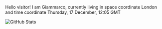 Hello visitor! I am Giammarco, currently living in space coordinate London and time coordinate Thursday, 17 December, 12:05 GMT

![GitHub Stats](https://github-readme-stats.vercel.app/api?username=grcasanova)
